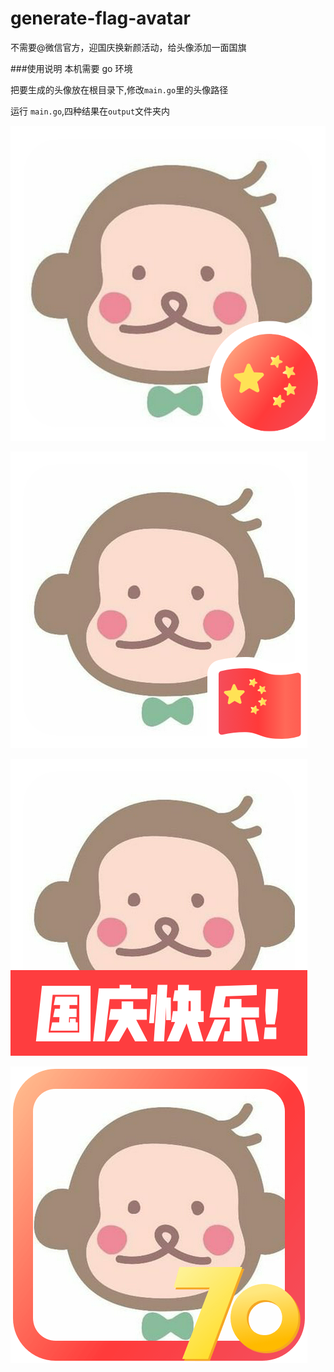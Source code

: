 # generate-flag-avatar
不需要@微信官方，迎国庆换新颜活动，给头像添加一面国旗

###使用说明
本机需要 go 环境

把要生成的头像放在根目录下,修改`main.go`里的头像路径

运行 `main.go`,四种结果在`output`文件夹内

![utput/flag_avatar1.png](/output/flag_avatar1.png)

![utput/flag_avatar2.png](/output/flag_avatar2.png)

![utput/flag_avatar3.png](/output/flag_avatar3.png)

![utput/flag_avatar4.png](/output/flag_avatar4.png)

